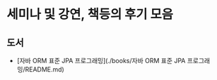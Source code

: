 세미나 및 강연, 책등의 후기 모음
================================

도서
----

- [자바 ORM 표준 JPA 프로그래밍](./books/자바 ORM 표준 JPA 프로그래밍/README.md)
